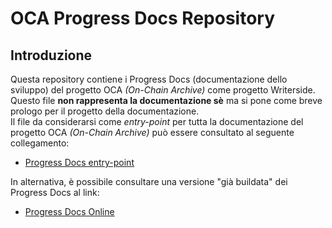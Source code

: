 # OCA Progress Docs Repository

## Introduzione
Questa repository contiene i Progress Docs (documentazione dello sviluppo) del progetto OCA
_(On-Chain Archive)_ come progetto Writerside.
<br/>
Questo file **non rappresenta la documentazione sè** ma si pone come breve prologo per il progetto della documentazione.
<br/>
Il file da considerarsi come _entry-point_ per tutta la documentazione del progetto OCA _(On-Chain Archive)_ può essere
consultato al seguente collegamento:
- [Progress Docs entry-point](./Writerside/topics/Progress-Docs.md)

In alternativa, è possibile consultare una versione "già buildata" dei Progress Docs al link:
- [Progress Docs Online](https://oca-docs-blond.vercel.app/)